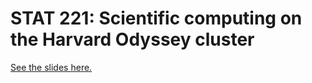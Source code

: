 
# STAT 221: Scientific computing on the Harvard Odyssey cluster

[See the slides here.](http://airoldilab.github.io/odyssey/)
